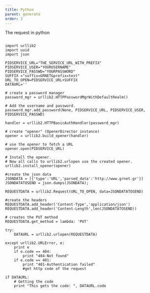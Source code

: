 ```yaml
---
title: Python
parent: generate
order: 2
---
```


The request in python

<pre><code class="language-python">
import urllib2
import uuid
import json

PIDSERVICE_URL="THE_SERVICE_URL_WITH_PREFIX"
PIDSERVICE_USER="YOURUSERNAME"
PIDSERVICE_PASSWD="YOURPASSWORD"
SUFFIX ="suffix=GRNET&amp;prefix=test"
URL_TO_OPEN=PIDSERVICE_URL+SUFFIX
DATAURL=''

# create a password manager
password_mgr = urllib2.HTTPPasswordMgrWithDefaultRealm()

# Add the username and password.
password_mgr.add_password(None, PIDSERVICE_URL, PIDSERVICE_USER, PIDSERVICE_PASSWD)

handler = urllib2.HTTPBasicAuthHandler(password_mgr)

# create "opener" (OpenerDirector instance)
opener = urllib2.build_opener(handler)

# use the opener to fetch a URL
opener.open(PIDSERVICE_URL)

# Install the opener.
# Now all calls to urllib2.urlopen use the created opener.
urllib2.install_opener(opener)

#create the json data
JSONDATA = [{'type':'URL','parsed_data':'http://www.grnet.gr'}]
JSONDATATOSEND = json.dumps(JSONDATA);

REQUESTDATA = urllib2.Request(URL_TO_OPEN, data=JSONDATATOSEND)

#create the headers
REQUESTDATA.add_header('Content-Type','application/json')
REQUESTDATA.add_header('Content-Length',len(JSONDATATOSEND))

# creates the PUT method
REQUESTDATA.get_method = lambda: 'PUT'

try:
    DATAURL = urllib2.urlopen(REQUESTDATA)
    
except urllib2.URLError, e:
    print e
    if e.code == 404:
        print "404-Not found"
    if e.code == 401:
        print "401-Authentication failed"    
        #get http code of the request

if DATAURL:
    # Getting the code
    print "This gets the code: ", DATAURL.code

</code></pre>

